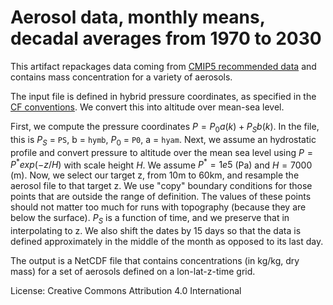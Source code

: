 # Aerosol data, monthly means, decadal averages from 1970 to 2030

This artifact repackages data coming from [CMIP5 recommended data](https://tntcat.iiasa.ac.at/RcpDb/dsd?Action=htmlpage&page=download) and
contains mass concentration for a variety of aerosols.

The input file is defined in hybrid pressure coordinates, as specified in the
[CF
conventions](https://cfconventions.org/Data/cf-conventions/cf-conventions-1.11/cf-conventions.html#_atmosphere_hybrid_sigma_pressure_coordinate).
We convert this into altitude over mean-sea level.

First, we compute the pressure coordinates $P = P_0 a(k) + P_S b(k)$. In the
file, this is $P_S$ = `PS`, b = `hymb`, $P_0$ = `P0`, a = `hyam`. Next, we assume an
hydrostatic profile and convert pressure to altitude over the mean sea level using $P = P^*
exp(-z / H)$ with scale height $H$. We assume $P^* = 1e5$ (Pa) and $H = 7000$
(m). Now, we select our target z, from 10m to 60km, and resample the aerosol
file to that target z. We use "copy" boundary conditions for those points that
are outside the range of definition. The values of these points should not
matter too much for runs with topography (because they are below the surface).
$P_S$ is a function of time, and we preserve that in interpolating to z. We also
shift the dates by 15 days so that the data is defined approximately in the
middle of the month as opposed to its last day.

The output is a NetCDF file that contains concentrations (in kg/kg, dry mass) for a set of aerosols defined on a lon-lat-z-time grid.


License: Creative Commons Attribution 4.0 International

